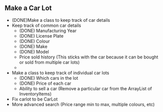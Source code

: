 ## Make a Car Lot
- (DONE)Make a class to keep track of car details
- Keep track of common car details
  - (DONE) Manufacturing Year
  - (DONE) License Plate
  - (DONE) Colour
  - (DONE) Make
  - (DONE) Model
  - Price sold history (This sticks with the car because it can be bought or sold from multiple car lots)
  -
- Make a class to keep track of individual car lots
  - (DONE) Which cars in the lot
  - (DONE) Price of each car
  - Ability to sell a car (Remove a particular car from the ArrayList of InventoryItems)
- Fix carlot to be CarLot
- More advanced search (Price range min to max, multiple colours, etc)